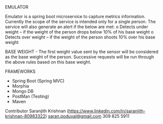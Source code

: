 EMULATOR

Emulator is a spring boot microservice to capture metrics information. Currently the scope of the service is intended only for a single person. The service will also generate an alert if the below are met:
o	Detects under weight – if the weight of the person drops below 10% of his base weight
o	Detects over weight – if the weight of the person shoots 10% over his base weight

BASE WEIGHT - The first weight value sent by the sensor will be considered as the base weight of the person. Successive requests will be run through the above rules based on this base weight.

FRAMEWORKS
-	Spring Boot (Spring MVC)
-	Morphia
-	Mongo DB
-	PostMan (Testing)
-	Maven

Contributor
Saranjith Krishnan (https://www.linkedin.com/in/saranjith-krishnan-80983322)
saran.poduval@gmail.com
309 825 5911
